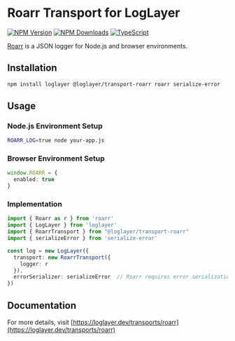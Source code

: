 # Roarr Transport for LogLayer

[![NPM Version](https://img.shields.io/npm/v/%40loglayer%2Ftransport-roarr)](https://www.npmjs.com/package/@loglayer/transport-roarr)
[![NPM Downloads](https://img.shields.io/npm/dm/%40loglayer%2Ftransport-roarr)](https://www.npmjs.com/package/@loglayer/transport-roarr)
[![TypeScript](https://img.shields.io/badge/%3C%2F%3E-TypeScript-%230074c1.svg)](http://www.typescriptlang.org/)

[Roarr](https://github.com/gajus/roarr) is a JSON logger for Node.js and browser environments.

## Installation

```bash
npm install loglayer @loglayer/transport-roarr roarr serialize-error
```

## Usage

### Node.js Environment Setup
```bash
ROARR_LOG=true node your-app.js
```

### Browser Environment Setup
```typescript
window.ROARR = {
  enabled: true
}
```

### Implementation
```typescript
import { Roarr as r } from 'roarr'
import { LogLayer } from 'loglayer'
import { RoarrTransport } from "@loglayer/transport-roarr"
import { serializeError } from 'serialize-error'

const log = new LogLayer({
  transport: new RoarrTransport({
    logger: r
  }),
  errorSerializer: serializeError  // Roarr requires error serialization
})
```

## Documentation

For more details, visit [https://loglayer.dev/transports/roarr](https://loglayer.dev/transports/roarr)

